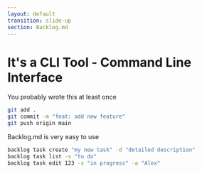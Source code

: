 ```yaml
---
layout: default
transition: slide-up
section: Backlog.md
---
```


# It's a CLI Tool - Command Line Interface

<div  class="mt-8"> You probably wrote this at least once</div>
<div  class="mt-2 w-120">

```bash
git add .
git commit -m "feat: add new feature"
git push origin main
```
</div>

<div v-click class="mt-8">Backlog.md is very easy to use</div>
<div v-click class="mt-2 w-120">

```bash
backlog task create "my new task" -d "detailed description"
backlog task list -s "to do"
backlog task edit 123 -s "in progress" -a "Alex"
```
</div>
